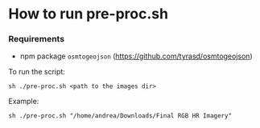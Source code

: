 # How to run pre-proc.sh

### Requirements
- npm package `osmtogeojson` (https://github.com/tyrasd/osmtogeojson)

To run the script:

    sh ./pre-proc.sh <path to the images dir>

Example:

    sh ./pre-proc.sh "/home/andrea/Downloads/Final RGB HR Imagery"